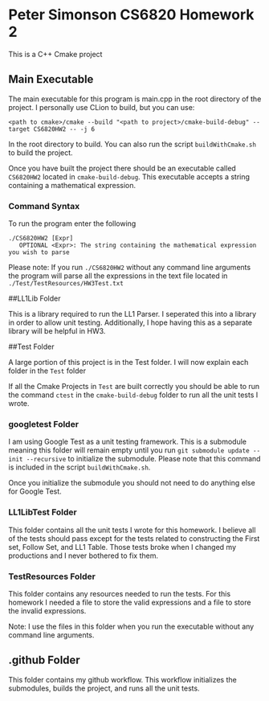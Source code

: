 # Peter Simonson CS6820 Homework 2

This is a C++ Cmake project

## Main Executable
The main executable for this program is main.cpp in the root directory of the project. I personally use CLion to build, but you can use:

``<path to cmake>/cmake --build "<path to project>/cmake-build-debug" --target CS6820HW2 -- -j 6``

In the root directory to build. You can also run the script ``buildWithCmake.sh`` to build the project.

Once you have built the project there should be an executable called ``CS6820HW2`` located in `cmake-build-debug`. This executable accepts a string containing a mathematical expression.

### Command Syntax

To run the program enter the following

    ./CS6820HW2 [Expr]
       OPTIONAL <Expr>: The string containing the mathematical expression you wish to parse

Please note: If you run `./CS6820HW2` without any command line arguments the program will parse all the expressions in the text file located in `./Test/TestResources/HW3Test.txt`

##LL1Lib Folder

This is a library required to run the LL1 Parser. I seperated this into a library in order to allow unit testing. Additionally, I hope having this as a separate library will be helpful in HW3.

##Test Folder

A large portion of this project is in the Test folder. I will now explain each folder in the `Test` folder

If all the Cmake Projects in `Test` are built correctly you should be able to run the command `ctest` in the `cmake-build-debug` folder to run all the unit tests I wrote.

### googletest Folder
I am using Google Test as a unit testing framework. This is a submodule meaning this folder will remain empty until you run `git submodule update --init --recursive` to initialize the submodule. Please note that this command is included in the script `buildWithCmake.sh`.

Once you initialize the submodule you should not need to do anything else for Google Test.

### LL1LibTest Folder
This folder contains all the unit tests I wrote for this homework. I believe all of the tests should pass except for the tests related to constructing the First set, Follow Set, and LL1 Table. Those tests broke when I changed my productions and I never bothered to fix them.

### TestResources Folder
This folder contains any resources needed to run the tests. For this homework I needed a file to store the valid expressions and a file to store the invalid expressions.

Note: I use the files in this folder when you run the executable without any command line arguments.

## .github Folder
This folder contains my github workflow. This workflow initializes the submodules, builds the project, and runs all the unit tests.
